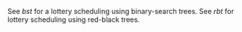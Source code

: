 See _bst_ for a lottery scheduling using binary-search trees. See _rbt_ for lottery scheduling using red-black trees.
